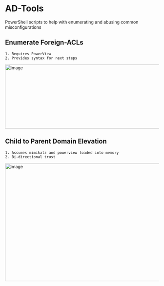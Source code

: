 # AD-Tools
PowerShell scripts to help with enumerating and abusing common misconfigurations

## Enumerate Foreign-ACLs
```
1. Requires PowerView
2. Provides syntax for next steps
```
<img width="1362" height="210" alt="image" src="https://github.com/user-attachments/assets/b0cd0503-73a4-4eef-af4d-241fbc3a733f" />

## Child to Parent Domain Elevation

```
1. Assumes mimikatz and powerview loaded into memory
2. Bi-directional trust
```
<img width="785" height="386" alt="image" src="https://github.com/user-attachments/assets/2a869042-227a-411f-a503-67c8ea6af345" />
